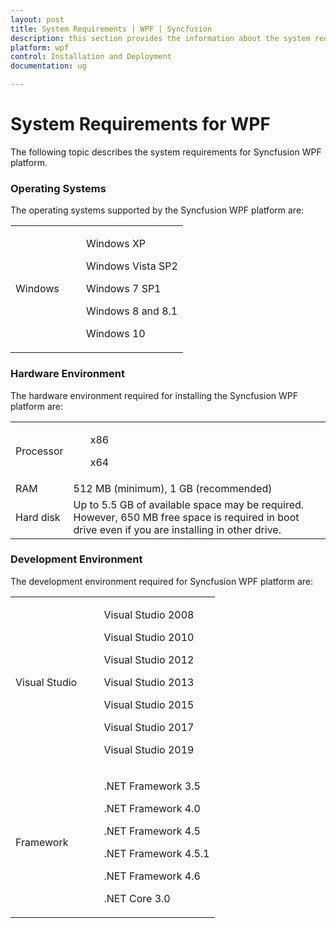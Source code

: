 ```yaml
---
layout: post
title: System Requirements | WPF | Syncfusion
description: this section provides the information about the system requirements for WPF platform with supported environments
platform: wpf
control: Installation and Deployment
documentation: ug

---
```


# System Requirements for WPF

The following topic describes the system requirements for Syncfusion WPF platform.

### Operating Systems

The operating systems supported by the Syncfusion WPF platform are:

<table>
<tr>
<td>
Windows
<td>
 <ul>Windows XP</ul>
 <ul>Windows Vista SP2</ul>
 <ul>Windows 7 SP1</ul>
 <ul>Windows 8 and 8.1</ul>
 <ul>Windows 10</ul>
</td>
</tr>
</table>


### Hardware Environment

The hardware environment required for installing the Syncfusion WPF platform are:

<table>
<tr>
<td>
Processor<td>
 <ul>x86</ul>
 <ul>x64</ul> 
</td></tr>
<tr><td>
RAM<td>
512 MB (minimum), 1 GB (recommended) 
</td>
</tr>
<tr><td>
Hard disk<td>
Up to 5.5 GB of available space may be required. However, 650 MB free space is required in boot drive even if you are installing in other drive.
</td>
</tr>
</table>

### Development Environment

The development environment required for Syncfusion WPF platform are:

<table>
<tr>
<td>
Visual Studio
<td>
 <ul>Visual Studio 2008</ul>
 <ul>Visual Studio 2010</ul>
 <ul>Visual Studio 2012</ul>
 <ul>Visual Studio 2013</ul>
 <ul>Visual Studio 2015</ul>
 <ul>Visual Studio 2017</ul>
 <ul>Visual Studio 2019</ul>
</td>
</tr>
<tr>
<td>
Framework
<td>
 <ul>.NET Framework 3.5</ul>
 <ul>.NET Framework 4.0</ul>
 <ul>.NET Framework 4.5</ul>
 <ul>.NET Framework 4.5.1</ul>
 <ul>.NET Framework 4.6</ul>
 <ul>.NET Core 3.0</ul> 
</td>
</tr>
</table>